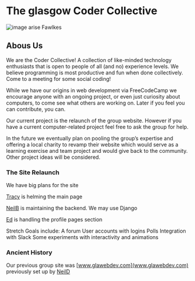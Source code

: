 # The glasgow Coder Collective

![image arise Fawlkes](https://upload.wikimedia.org/wikipedia/commons/thumb/a/a1/Mozilla_Phoenix_logo_vector.svg/500px-Mozilla_Phoenix_logo_vector.svg.png)

## Abous Us

We are the Coder Collective! A collection of like-minded technology enthusiasts that is open to people of all (and no) experience levels. We believe programming is most productive and fun when done collectively. Come to a meeting for some social coding!

While we have our origins in web development via FreeCodeCamp we encourage anyone with an ongoing project, or even just curiosity about computers, to come see what others are working on. Later if you feel you can contribute, you can.

Our current project is the relaunch of the group website. However if you have a current computer-related project feel free to ask the group for help.

In the future we eventually plan on pooling the group’s expertise and offering a local charity to revamp their website which would serve as a learning exercise and team project and would give back to the community. Other project ideas will be considered.


### The Site Relaunch

We have big plans for the site

[Tracy](https://github.com/verde79) is helming the main page

[NeilB](https://github.com/conesco3) is maintaining the backend. We may use Django

[Ed](https://github.com/L3gomancer) is handling the profile pages section

Stretch Goals include:
A forum
User accounts with logins
Polls
Integration with Slack
Some experiments with interactivity and animations



### Ancient History

Our previous group site was [www.glawebdev.com](www.glawebdev.com)
previously set up by [NeilD](https://github.com/neildocherty)




